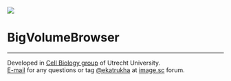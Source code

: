 [![](https://github.com/UU-cellbiology/bigvolumebrowser/actions/workflows/build-main.yml/badge.svg)](https://github.com/UU-cellbiology/bigvolumebrowser/actions/workflows/build-main.yml)

# BigVolumeBrowser

----------

Developed in <a href='http://cellbiology.science.uu.nl/'>Cell Biology group</a> of Utrecht University.  
<a href="mailto:katpyxa@gmail.com">E-mail</a> for any questions or tag <a href="https://forum.image.sc/u/ekatrukha/summary">@ekatrukha</a> at <a href="https://forum.image.sc/">image.sc</a> forum.
